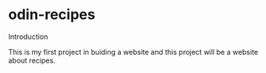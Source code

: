 # odin-recipes

Introduction

This is my first project in buiding a website and this project will be a website about recipes.
